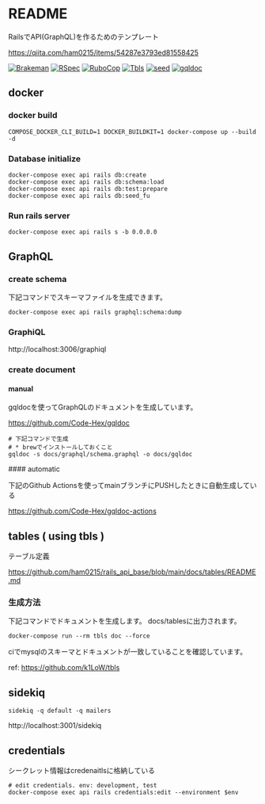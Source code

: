 # README
RailsでAPI(GraphQL)を作るためのテンプレート

https://qiita.com/ham0215/items/54287e3793ed81558425

[![Brakeman](https://github.com/ham0215/rails_api_base/actions/workflows/brakeman.yml/badge.svg?branch=main)](https://github.com/ham0215/rails_api_base/actions/workflows/brakeman.yml)
[![RSpec](https://github.com/ham0215/rails_api_base/actions/workflows/rspec.yml/badge.svg?branch=main)](https://github.com/ham0215/rails_api_base/actions/workflows/rspec.yml)
[![RuboCop](https://github.com/ham0215/rails_api_base/actions/workflows/rubocop.yml/badge.svg?branch=main)](https://github.com/ham0215/rails_api_base/actions/workflows/rubocop.yml)
[![Tbls](https://github.com/ham0215/rails_api_base/actions/workflows/tbls.yml/badge.svg?branch=main)](https://github.com/ham0215/rails_api_base/actions/workflows/tbls.yml)
[![seed](https://github.com/ham0215/rails_api_base/actions/workflows/seed.yml/badge.svg?branch=main)](https://github.com/ham0215/rails_api_base/actions/workflows/seed.yml)
[![gqldoc](https://github.com/ham0215/rails_api_base/actions/workflows/gqldoc.yml/badge.svg?branch=main)](https://github.com/ham0215/rails_api_base/actions/workflows/gqldoc.yml)

## docker

### docker build

```console
COMPOSE_DOCKER_CLI_BUILD=1 DOCKER_BUILDKIT=1 docker-compose up --build -d
```

### Database initialize

```console
docker-compose exec api rails db:create
docker-compose exec api rails db:schema:load
docker-compose exec api rails db:test:prepare
docker-compose exec api rails db:seed_fu
```

### Run rails server

```console
docker-compose exec api rails s -b 0.0.0.0
```

## GraphQL

### create schema

下記コマンドでスキーマファイルを生成できます。

```console
docker-compose exec api rails graphql:schema:dump
```

### GraphiQL

http://localhost:3006/graphiql

### create document

#### manual

gqldocを使ってGraphQLのドキュメントを生成しています。

https://github.com/Code-Hex/gqldoc

```console
# 下記コマンドで生成
# * brewでインストールしておくこと
gqldoc -s docs/graphql/schema.graphql -o docs/gqldoc
```

#### automatic

下記のGithub Actionsを使ってmainブランチにPUSHしたときに自動生成している

https://github.com/Code-Hex/gqldoc-actions

## tables ( using tbls )

テーブル定義

https://github.com/ham0215/rails_api_base/blob/main/docs/tables/README.md

### 生成方法

下記コマンドでドキュメントを生成します。
docs/tablesに出力されます。

```
docker-compose run --rm tbls doc --force
```

ciでmysqlのスキーマとドキュメントが一致していることを確認しています。

ref: https://github.com/k1LoW/tbls

## sidekiq

```console
sidekiq -q default -q mailers
```

http://localhost:3001/sidekiq

## credentials

シークレット情報はcredenaitlsに格納している

```console
# edit credentials. env: development, test
docker-compose exec api rails credentials:edit --environment $env
```

